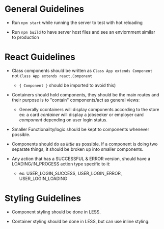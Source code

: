 # General Guidelines

* Run ```npm start``` while running the server to test with hot reloading

* Run ```npm build``` to have server host files and see an enviornment similar to production

# React Guidelines

* Class components should be written as ```Class App extends Component``` not ```Class App extends react.Component```
  * ```{ Component }``` should be imported to avoid this)

* Containers should hold components, they should be the main routes and their purpose is to "contain" components/act as general views:
  * Generally ccontainers will display components according to the store ex: a card *container* will display a jobseeker or employer card *component* depending on user login status.

* Smaller Functionailty/logic should be kept to components whenever possible.

* Components should do as *little* as possible. If a component is doing two separate things, it should be broken up into smaller components.

* Any action that has a SUCCESSFUL & ERROR version, should have a LOADING/IN_PROGESS action type specific to it:
  * ex: USER_LOGIN_SUCCESS, USER_LOGIN_ERROR, USER_LOGIN_LOADING

# Styling Guidelines

* Component styling should be done in LESS.

* Container styling should be done in LESS, but can use inline styling.
